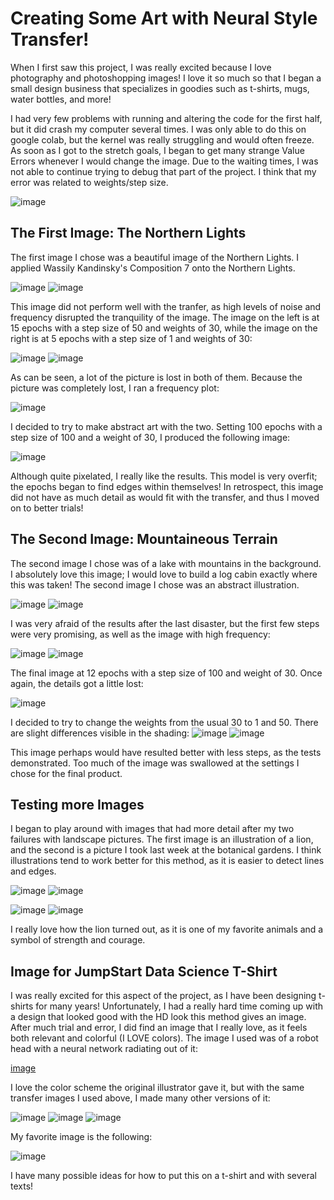 # Creating Some Art with Neural Style Transfer!
When I first saw this project, I was really excited because I love photography and photoshopping images! I love it so much so that I began a small design business that specializes in goodies such as t-shirts, mugs, water bottles, and more!

I had very few problems with running and altering the code for the first half, but it did crash my computer several times. I was only able to do this on google colab, but the kernel was really struggling and would often freeze. As soon as I got to the stretch goals, I began to get many strange Value Errors whenever I would change the image. Due to the waiting times, I was not able to continue trying to debug that part of the project. I think that my error was related to weights/step size.

![image](https://user-images.githubusercontent.com/67920563/87859097-c1649980-c900-11ea-9165-3a44a4d51736.png)

## The First Image: The Northern Lights
The first image I chose was a beautiful image of the Northern Lights. I applied Wassily Kandinsky's Composition 7 onto the Northern Lights.

![image](https://user-images.githubusercontent.com/67920563/87855744-4f805600-c8e8-11ea-9de9-cef5c11c28c6.png)
![image](https://user-images.githubusercontent.com/67920563/87858309-fb32a180-c8fa-11ea-96aa-ac2a29c7a5cd.png)

This image did not perform well with the tranfer, as high levels of noise and frequency disrupted the tranquility of the image. The image on the left is at 15 epochs with a step size of 50 and weights of 30, while the image on the right is at 5 epochs with a step size of 1 and weights of 30:

![image](https://user-images.githubusercontent.com/67920563/87858233-6af45c80-c8fa-11ea-9fb9-be5eb5d10b3f.png)
![image](https://user-images.githubusercontent.com/67920563/87858270-b73f9c80-c8fa-11ea-8841-de3ce57e0c71.png)

As can be seen, a lot of the picture is lost in both of them. Because the picture was completely lost, I ran a frequency plot:

![image](https://user-images.githubusercontent.com/67920563/87858400-9e83b680-c8fb-11ea-82a9-d590413f662c.png)

I decided to try to make abstract art with the two. Setting 100 epochs with a step size of 100 and a weight of 30, I produced the following image:

![image](https://user-images.githubusercontent.com/67920563/87858358-49e03b80-c8fb-11ea-9993-1569ae593845.png)

Although quite pixelated, I really like the results. This model is very overfit; the epochs began to find edges within themselves! In retrospect, this image did not have as much detail as would fit with the transfer, and thus I moved on to better trials!

## The Second Image: Mountaineous Terrain
The second image I chose was of a lake with mountains in the background. I absolutely love this image; I would love to build a log cabin exactly where this was taken! The second image I chose was an abstract illustration.

![image](https://user-images.githubusercontent.com/67920563/87857086-f3baca80-c8f1-11ea-8faf-d3ee84e136a0.png)
![image](https://user-images.githubusercontent.com/67920563/87857091-fae1d880-c8f1-11ea-8938-2884ccd5b35c.png)

I was very afraid of the results after the last disaster, but the first few steps were very promising, as well as the image with high frequency:

![image](https://user-images.githubusercontent.com/67920563/87858483-3aadbd80-c8fc-11ea-9828-e87cd1bc9dfa.png)
![image](https://user-images.githubusercontent.com/67920563/87858541-95dfb000-c8fc-11ea-8516-c060241dffa1.png)

The final image at 12 epochs with a step size of 100 and weight of 30. Once again, the details got a little lost:

![image](https://user-images.githubusercontent.com/67920563/87858605-11416180-c8fd-11ea-80a8-684b115be086.png)

I decided to try to change the weights from the usual 30 to 1 and 50. There are slight differences visible in the shading:
![image](https://user-images.githubusercontent.com/67920563/87858620-3a61f200-c8fd-11ea-86dc-c195d8490d1c.png)
![image](https://user-images.githubusercontent.com/67920563/87858637-61202880-c8fd-11ea-9cac-491aea3e2e3f.png)

This image perhaps would have resulted better with less steps, as the tests demonstrated. Too much of the image was swallowed at the settings I chose for the final product.

## Testing more Images
I began to play around with images that had more detail after my two failures with landscape pictures. The first image is an illustration of a lion, and the second is a picture I took last week at the botanical gardens. I think illustrations tend to work better for this method, as it is easier to detect lines and edges.

![image](https://user-images.githubusercontent.com/67920563/87858714-e1df2480-c8fd-11ea-8e67-48c437890acb.png)
![image](https://user-images.githubusercontent.com/67920563/87858717-e60b4200-c8fd-11ea-8d1b-a992da533ef6.png)

![image](https://user-images.githubusercontent.com/67920563/87858720-eefc1380-c8fd-11ea-87ca-56acf2ae4967.png)
![image](https://user-images.githubusercontent.com/67920563/87858726-fa4f3f00-c8fd-11ea-9a36-ed27c29a6458.png)

I really love how the lion turned out, as it is one of my favorite animals and a symbol of strength and courage.

## Image for JumpStart Data Science T-Shirt
I was really excited for this aspect of the project, as I have been designing t-shirts for many years! Unfortunately, I had a really hard time coming up with a design that looked good with the HD look this method gives an image. After much trial and error, I did find an image that I really love, as it feels both relevant and colorful (I LOVE colors). The image I used was of a robot head with a neural network radiating out of it:

[image](https://user-images.githubusercontent.com/67920563/87858895-29b27b80-c8ff-11ea-8bca-49595751b458.png)

I love the color scheme the original illustrator gave it, but with the same transfer images I used above, I made many other versions of it:

![image](https://user-images.githubusercontent.com/67920563/87858937-9594e400-c8ff-11ea-833d-ae6a595a05d3.png)
![image](https://user-images.githubusercontent.com/67920563/87858946-ad6c6800-c8ff-11ea-84c7-a0d6e87c1831.png)
![image](https://user-images.githubusercontent.com/67920563/87858948-b4937600-c8ff-11ea-97ee-e4fec1659260.png)

My favorite image is the following:

![image](https://user-images.githubusercontent.com/67920563/87858967-e0166080-c8ff-11ea-8368-3d807cc5b662.png)

I have many possible ideas for how to put this on a t-shirt and with several texts!
